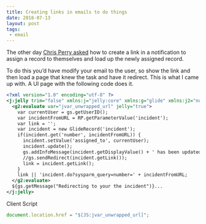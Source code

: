 ```yaml
---
title: Creating links in emails to do things
date: 2018-07-13
layout: post
tags:
 - email
---
```

The other day [Chris Perry
asked](https://community.servicenow.com/community?id=community_question&sys_id=37113a00dbc39704d58ea345ca9619e8)
how to create a link in a notification to assign a record to themselves
and load up the newly assigned record.

<!--more-->

To do this you’d have modify your email to the user, so show the link
and then load a page that knew the task and have it redirect. This is
what I came up with. A UI page with the following code does it.

``` xml
<?xml version="1.0" encoding="utf-8" ?>
<j:jelly trim="false" xmlns:j="jelly:core" xmlns:g="glide" xmlns:j2="null" xmlns:g2="null">
  <g2:evaluate var="jvar_unwrapped_url" jelly="true">
    var currentUser = gs.getUserID();
    var incidentFromURL = RP.getParameterValue('incident');
    var link = '';
    var incident = new GlideRecord('incident');
    if(incident.get('number', incidentFromURL)) {
      incident.setValue('assigned_to', currentUser);
      incident.update();
      gs.addInfoMessage(incident.getDisplayValue() + ' has been updated.');
      //gs.sendRedirect(incident.getLink());
      link = incident.getLink();
    }
    link || 'incident.do?sysparm_query=number=' + incidentFromURL;
  </g2:evaluate>
  ${gs.getMessage("Redirecting to your the incident")}...
</j:jelly>
```

Client Script

``` js
document.location.href = "$[JS:jvar_unwrapped_url]";
```
